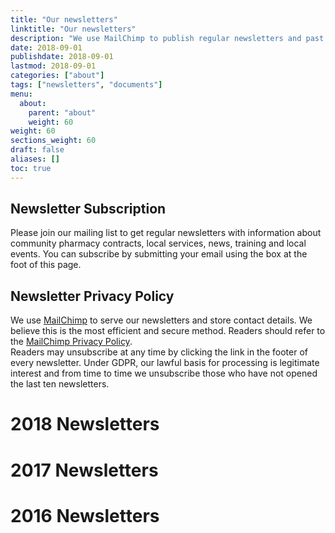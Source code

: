 ```yaml
---
title: "Our newsletters"
linktitle: "Our newsletters"
description: "We use MailChimp to publish regular newsletters and past issues are linked here"
date: 2018-09-01
publishdate: 2018-09-01
lastmod: 2018-09-01
categories: ["about"]
tags: ["newsletters", "documents"]
menu:
  about:
    parent: "about"
    weight: 60
weight: 60
sections_weight: 60
draft: false
aliases: []
toc: true
---
```


## Newsletter Subscription  

Please join our mailing list to get regular newsletters with information about community pharmacy contracts, local services, 
news, training and local events. You can subscribe by submitting your email using the box at the foot of this page.  

## Newsletter Privacy Policy  

We use [MailChimp](http://mailchimp.com) to serve our newsletters and store contact details. We believe this is the most efficient 
and secure method. Readers should refer to the [MailChimp Privacy Policy](https://mailchimp.com/legal/privacy/).  
Readers may unsubscribe at any time by clicking the link in the footer of every newsletter. 
Under GDPR, our lawful basis for processing is legitimate interest and from time to time we unsubscribe those who have not opened 
the last ten newsletters.  


# 2018 Newsletters  

<style type="text/css">
.display_archive <!--{font-family: arial,verdana; font-size: 12px;}-->
.campaign {line-height: 125%; margin: 5px;}
//
</style>
<script language="javascript" src="//northoftynelpc.us3.list-manage.com/generate-js/?u=310b8c606711c91df50f7527c&fid=22925&show=100" type="text/javascript"></script>
  
# 2017 Newsletters

<style type="text/css">
.display_archive <!-- {font-family: arial,verdana; font-size: 12px;} -->
.campaign {line-height: 125%; margin: 5px;}
//
</style>
<script language="javascript" src="//northoftynelpc.us3.list-manage.com/generate-js/?u=310b8c606711c91df50f7527c&fid=22929&show=10" type="text/javascript"></script>

# 2016 Newsletters

<style type="text/css">
.display_archive <!-- {font-family: arial,verdana; font-size: 12px;} -->
.campaign {line-height: 125%; margin: 5px;}
//
</style>
<script language="javascript" src="//northoftynelpc.us3.list-manage.com/generate-js/?u=310b8c606711c91df50f7527c&fid=22933&show=100" type="text/javascript"></script>

